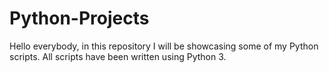 # Python-Projects

Hello everybody, in this repository I will be showcasing some of my Python scripts. 
All scripts have been written using Python 3.
